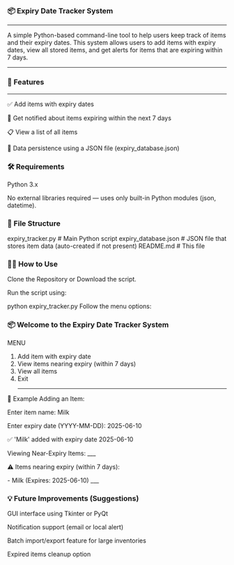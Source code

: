   ### 📦 Expiry Date Tracker System
 ___
 
 A simple Python-based command-line tool to help users keep track of items and their expiry dates. This system allows users to add items with expiry dates, view all stored items, and get alerts for items that are expiring within 7 days.
___
### 🚀 Features
___
✅ Add items with expiry dates

🔔 Get notified about items expiring within the next 7 days

📋 View a list of all items

💾 Data persistence using a JSON file (expiry_database.json)
   
### 🛠️ Requirements
Python 3.x

No external libraries required — uses only built-in Python modules (json, datetime).

### 📁 File Structure

expiry_tracker.py          # Main Python script
expiry_database.json       # JSON file that stores item data (auto-created if not present)
README.md                  # This file

### 🧑‍💻 How to Use
Clone the Repository or Download the script.

Run the script using:


python expiry_tracker.py
Follow the menu options:


### 📦 Welcome to the Expiry Date Tracker System
MENU
1. Add item with expiry date
2. View items nearing expiry (within 7 days)
3. View all items
4. Exit
   ____
🧾 Example
Adding an Item:

<P>Enter item name: Milk
<P>Enter expiry date (YYYY-MM-DD): 2025-06-10
<P>✅ 'Milk' added with expiry date 2025-06-10
<P>Viewing Near-Expiry Items:
 ___
<P>⚠ Items nearing expiry (within 7 days):
<P>- Milk (Expires: 2025-06-10)
___
  
### 💡 Future Improvements (Suggestions)
GUI interface using Tkinter or PyQt

Notification support (email or local alert)

Batch import/export feature for large inventories

Expired items cleanup option


